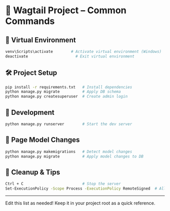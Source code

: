 # 🐍 Wagtail Project – Common Commands

## 🔁 Virtual Environment
```bash
venv\Scripts\activate        # Activate virtual environment (Windows)
deactivate                     # Exit virtual environment
```

## 🛠️ Project Setup
```bash
pip install -r requirements.txt   # Install dependencies
python manage.py migrate          # Apply DB schema
python manage.py createsuperuser  # Create admin login
```

## 🚀 Development
```bash
python manage.py runserver        # Start the dev server
```

## 🧱 Page Model Changes
```bash
python manage.py makemigrations   # Detect model changes
python manage.py migrate          # Apply model changes to DB
```

## 🧼 Cleanup & Tips
```bash
Ctrl + C                          # Stop the server
Set-ExecutionPolicy -Scope Process -ExecutionPolicy RemoteSigned  # Allow venv activation
```

---

Edit this list as needed! Keep it in your project root as a quick reference.
